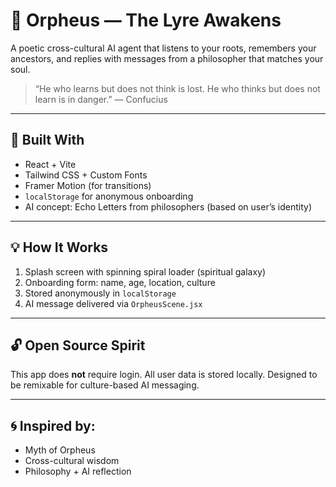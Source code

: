 # 🌌 Orpheus — The Lyre Awakens

A poetic cross-cultural AI agent that listens to your roots, remembers your ancestors, and replies with messages from a philosopher that matches your soul.

> “He who learns but does not think is lost. He who thinks but does not learn is in danger.” — Confucius

---

## 🌿 Built With
- React + Vite
- Tailwind CSS + Custom Fonts
- Framer Motion (for transitions)
- `localStorage` for anonymous onboarding
- AI concept: Echo Letters from philosophers (based on user’s identity)

---

## 💡 How It Works
1. Splash screen with spinning spiral loader (spiritual galaxy)
2. Onboarding form: name, age, location, culture
3. Stored anonymously in `localStorage`
4. AI message delivered via `OrpheusScene.jsx`

---

## 🔓 Open Source Spirit
This app does **not** require login.
All user data is stored locally.
Designed to be remixable for culture-based AI messaging.

---

## 🌀 Inspired by:
- Myth of Orpheus
- Cross-cultural wisdom
- Philosophy + AI reflection
